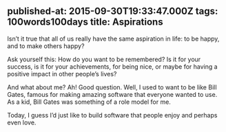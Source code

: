 published-at: 2015-09-30T19:33:47.000Z
tags: 100words100days
title: Aspirations
---
<p>Isn’t it true that all of us really have the same aspiration in life: to be happy, and to make others happy?</p><p>Ask yourself this: How do you want to be remembered? Is it for your success, is it for your achievements, for being nice, or maybe for having a positive impact in other people’s lives?</p><p>And what about me? Ah! Good question. Well, I used to want to be like Bill Gates, famous for making amazing software that everyone wanted to use. As a kid, Bill Gates was something of a role model for me.</p><p>Today, I guess I’d just like to build software that people enjoy and perhaps even love.</p>